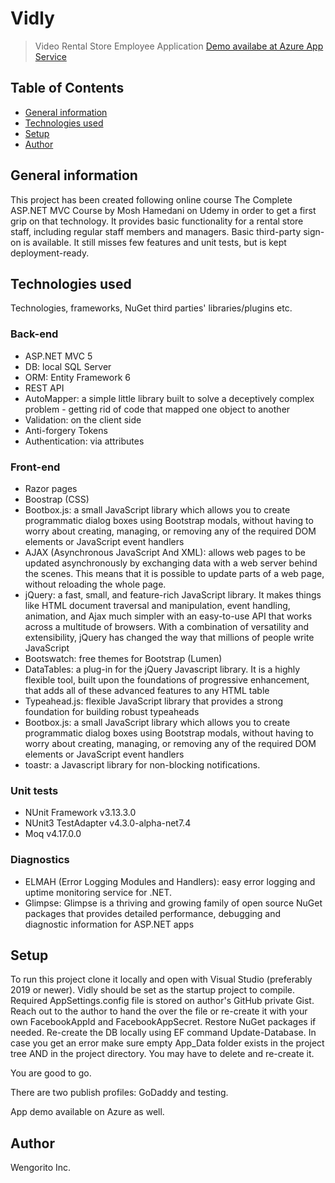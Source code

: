 # Vidly
>Video Rental Store Employee Application
[Demo availabe at Azure App Service](https://vidly20221108140840.azurewebsites.net/)

## Table of Contents
* [General information](#general-information)
* [Technologies used](#technologies-used)
* [Setup](#setup)
* [Author](#author)

## General information
This project has been created following online course The Complete ASP.NET MVC Course by Mosh Hamedani on Udemy in order to get a first grip on that technology.
It provides basic functionality for a rental store staff, including regular staff members and managers. Basic third-party sign-on is available. 
It still misses few features and unit tests, but is kept deployment-ready.

## Technologies used
Technologies, frameworks, NuGet third parties' libraries/plugins etc.

### Back-end
- ASP.NET MVC 5
- DB: local SQL Server
- ORM: Entity Framework 6
- REST API
- AutoMapper: a simple little library built to solve a deceptively complex problem - getting rid of code that mapped one object to another
- Validation: on the client side
- Anti-forgery Tokens
- Authentication: via attributes

### Front-end
- Razor pages
- Boostrap (CSS)
- Bootbox.js: a small JavaScript library which allows you to create programmatic dialog boxes using Bootstrap modals, without having to worry about creating, managing, or removing any of the required DOM elements or JavaScript event handlers
- AJAX (Asynchronous JavaScript And XML): allows web pages to be updated asynchronously by exchanging data with a web server behind the scenes. This means that it is possible to update parts of a web page, without reloading the whole page.
- jQuery: a fast, small, and feature-rich JavaScript library. It makes things like HTML document traversal and manipulation, event handling, animation, and Ajax much simpler with an easy-to-use API that works across a multitude of browsers. With a combination of versatility and extensibility, jQuery has changed the way that millions of people write JavaScript
- Bootswatch: free themes for Bootstrap (Lumen)
- DataTables: a plug-in for the jQuery Javascript library. It is a highly flexible tool, built upon the foundations of progressive enhancement, that adds all of these advanced features to any HTML table
- Typeahead.js: flexible JavaScript library that provides a strong foundation for building robust typeaheads
- Bootbox.js: a small JavaScript library which allows you to create programmatic dialog boxes using Bootstrap modals, without having to worry about creating, managing, or removing any of the required DOM elements or JavaScript event handlers
- toastr: a Javascript library for non-blocking notifications.

### Unit tests
- NUnit Framework v3.13.3.0
- NUnit3 TestAdapter v4.3.0-alpha-net7.4
- Moq v4.17.0.0

### Diagnostics
- ELMAH (Error Logging Modules and Handlers): easy error logging and uptime monitoring service for .NET.
- Glimpse: Glimpse is a thriving and growing family of open source NuGet packages that provides detailed performance, debugging and diagnostic information for ASP.NET apps

## Setup
To run this project clone it locally and open with Visual Studio (preferably 2019 or newer).
Vidly should be set as the startup project to compile.
Required AppSettings.config file is stored on author's GitHub private Gist.
Reach out to the author to hand the over the file or re-create it with your own FacebookAppId and FacebookAppSecret.
Restore NuGet packages if needed.
Re-create the DB locally using EF command Update-Database. In case you get an error make sure empty App_Data folder exists in the project tree AND in the project directory. You may have to delete and re-create it.

You are good to go.

There are two publish profiles: GoDaddy and testing.

App demo available on Azure as well.

## Author
Wengorito Inc.
